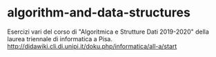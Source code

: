 # algorithm-and-data-structures
Esercizi vari del corso di "Algoritmica e Strutture Dati 2019-2020" della laurea triennale di informatica a Pisa. http://didawiki.cli.di.unipi.it/doku.php/informatica/all-a/start
